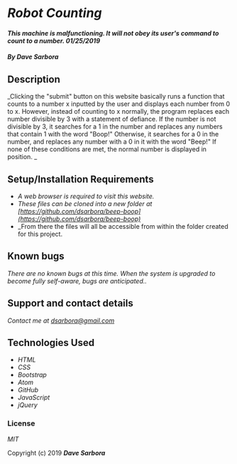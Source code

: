 # _Robot Counting_

#### _This machine is malfunctioning. It will not obey its user's command to count to a number. 01/25/2019_

#### _By **Dave Sarbora**_

## Description

_Clicking the "submit" button on this website basically runs a function that counts to a number x inputted by the user and displays each number from 0 to x. However, instead of counting to x normally, the program replaces each number divisible by 3 with a statement of defiance. If the number is not divisible by 3, it searches for a 1 in the number and replaces any numbers that contain 1 with the word "Boop!" Otherwise, it searches for a 0 in the number, and replaces any number with a 0 in it with the word "Beep!" If none of these conditions are met, the normal number is displayed in position. _

## Setup/Installation Requirements

* _A web browser is required to visit this website._
* _These files can be cloned into a new folder at [https://github.com/dsarbora/beep-boop](https://github.com/dsarbora/beep-boop)_
* _From there the files will all be accessible from within the folder created for this project.

## Known bugs

_There are no known bugs at this time. When the system is upgraded to become fully self-aware, bugs are anticipated.._

## Support and contact details

_Contact me at [dsarbora@gmail.com](dsarbora@gmail.com)_

## Technologies Used

* _HTML_
* _CSS_
* _Bootstrap_
* _Atom_
* _GitHub_
* _JavaScript_
* _jQuery_

### License

*MIT*

Copyright (c) 2019 **_Dave Sarbora_**
